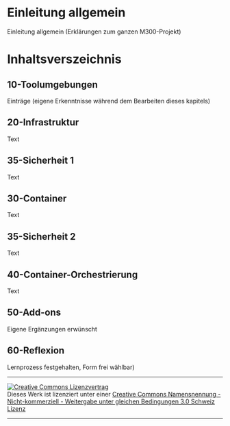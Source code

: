 # Einleitung allgemein
Einleitung allgemein (Erklärungen zum ganzen M300-Projekt)

# Inhaltsverszeichnis

## 10-Toolumgebungen 
Einträge (eigene Erkenntnisse während dem Bearbeiten dieses kapitels)

## 20-Infrastruktur
Text

## 35-Sicherheit 1
Text

## 30-Container
Text

## 35-Sicherheit 2
Text

## 40-Container-Orchestrierung
Text

## 50-Add-ons 
Eigene Ergänzungen erwünscht

## 60-Reflexion
Lernprozess festgehalten, Form frei wählbar)


- - -
<a rel="license" href="http://creativecommons.org/licenses/by-nc-sa/3.0/ch/"><img alt="Creative Commons Lizenzvertrag" style="border-width:0" src="https://i.creativecommons.org/l/by-nc-sa/3.0/ch/88x31.png" /></a><br />Dieses Werk ist lizenziert unter einer <a rel="license" href="http://creativecommons.org/licenses/by-nc-sa/3.0/ch/">Creative Commons Namensnennung - Nicht-kommerziell - Weitergabe unter gleichen Bedingungen 3.0 Schweiz Lizenz</a>

- - -
